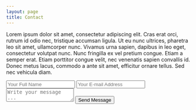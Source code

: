 ```yaml
---
layout: page
title: Contact
---
```


Lorem ipsum dolor sit amet, consectetur adipiscing elit. Cras erat orci, rutrum id odio nec, tristique accumsan ligula. Ut eu nunc ultrices, pharetra leo sit amet, ullamcorper nunc. Vivamus urna sapien, dapibus in leo eget, consectetur volutpat nunc. Nunc fringilla ex vel pretium congue. Etiam a semper erat. Etiam porttitor congue velit, nec venenatis sapien convallis id. Donec metus lacus, commodo a ante sit amet, efficitur ornare tellus. Sed nec vehicula diam.

<form action="https://getsimpleform.com/messages?form_api_token=bada2276d501228bbe19f1e09e13110d" method="post">
  <!-- the redirect_to is optional, the form will redirect to the referrer on submission -->
  <input type='hidden' name='redirect_to' value='https://acaldwell710.github.io/thank-you'/>
  <!-- all your input fields here.... -->
  <input type='text' name='name' placeholder='Your Full Name' />
  <input type='email' name='email' placeholder='Your E-mail Address' />
  <textarea name='message' placeholder='Write your message ...'></textarea>
  <input type='submit' value='Send Message' />
</form>

